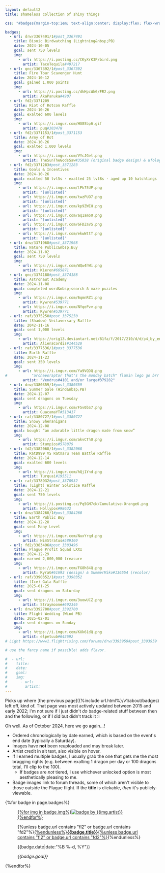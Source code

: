 ```yaml
---
layout: default2
title: shameless collection of shiny things

css: "#badges{margin-top:1em; text-align:center; display:flex; flex-wrap:wrap;} figure{width:46%; display:inline-block; background:#efefef; margin:2%; padding:.5em; border-radius:5px;} figure img{padding-top:.5em;} figure p{margin:.25em 0;} .b-title{line-height:1.15;} .b-info{font-size:.85em; margin-bottom:.5em;} .b-info p:last-child{margin-top:.5em;} @media only screen and (min-width:55em) {figure{max-width:30%; margin:1.5%;}}"

badges:
  - url: drw/3367491/1#post_3367491
    title: Bionic Birdwatching (Lightning&nbsp;PB)
    date: 2024-10-05
    goal: sent 750 levels
    img:
      - url: https://i.postimg.cc/CKyXrK3P/bird.png
        artist: TacoTequila#497217
  - url: qnc/3367392/1#post_3367392
    title: Fire Tour Scavenger Hunt
    date: 2024-10-12
    goal: gained 1,000 points
    img:
      - url: https://i.postimg.cc/dkHpcWk6/FR2.png
        artist: AkaPanuka#4907
  - url: fd2/3371209
    title: Riot of Rotcon Raffle
    date: 2024-10-26
    goal: exalted 600 levels
    img:
      - url: https://i.imgur.com/HG8Sbp6.gif
        artist: puq#303478
  - url: fd2/3371153/1#post_3371153
    title: Army of Rot
    date: 2024-10-26
    goal: exalted 1,000 levels
    img:
      - url: https://i.imgur.com/VYcJGel.png
        artist: TheSunTheGodsSaw#35038 (original badge design) & ufology#296565 (recolors)
  - url: fd2/3371283#post_3371283
    title: Goals & Incentives
    date: 2024-10-26
    goal: exalted 50 lvl5s · exalted 25 lvl8s · aged up 10 hatchlings · exalted 5 daily bonuses · hatched 1 fodder nest · raided the AH 5 times
    img:
      - url: https://i.imgur.com/tPk75UP.png
        artist: "[unlisted]"
      - url: https://i.imgur.com/twzPUO7.png
        artist: "[unlisted]"
      - url: https://i.imgur.com/kp9ZWEH.png
        artist: "[unlisted]"
      - url: https://i.imgur.com/aq1amo0.png
        artist: "[unlisted]"
      - url: https://i.imgur.com/GFDZaVS.png
        artist: "[unlisted]"
      - url: https://i.imgur.com/ekwWttT.png
        artist: "[unlisted]"
  - url: drw/3371968#post_3371968
    title: Nature Public&nbsp;Buy
    date: 2024-11-02
    goal: sent 750 levels
    img:
      - url: https://i.imgur.com/WQw4hWi.png
        artist: Kieren#665871
  - url: qnc/3374188#post_3374188
    title: Astronaut Academy
    date: 2024-11-08
    goal: completed word&nbsp;search & maze puzzles
    img:
      - url: https://i.imgur.com/6qmnRZ1.png
        artist: Kywren#539771
      - url: https://i.imgur.com/NYqePvv.png
        artist: Kywren#539771
  - url: raf/3375250#post_3375250
    title: (Shadow) Veilaversary Raffle
    date: 2042-11-16
    goal: sent 1,000 levels
    img:
      - url: https://orig13.deviantart.net/81fa/f/2017/210/d/d/p4_by_empressfiraya-dbi65t6.gif
        artist: AlienaCordis#144520
  - url: raf/3377536/1#post_3377536
    title: Earth Raffle
    date: 2024-11-23
    goal: sent 350 levels
    img:
      - url: https://i.imgur.com/Ya9VQDQ.png
#           "archaeoraptor that's the monday batch" flamin lego go brr
        artist: "Vendrus#4101 and/or large#379282"
  - url: drw/3380359/1#post_3380359
    title: Summer Sale (Wind&nbsp;PB)
    date: 2024-12-07
    goal: sent dragons on Tuesday
    img:
      - url: https://i.imgur.com/F5v0bS7.png
        artist: GuacamaYT#513417
  - url: raf/3380727/1#post_3380727
    title: Snowy Shenanigans
    date: 2024-12-08
    goal: bought “an adorable little dragon made from snow”
    img:
      - url: https://i.imgur.com/akvCTh0.png
        artist: Stumpios#578879
  - url: fd2/3382068/1#post_3382068
    title: RatD999 VS Ratmaru Team Battle Raffle
    date: 2024-12-14
    goal: exalted 600 levels 
    img:
      - url: https://i.imgur.com/hQj1Ynd.png
        artist: Turquai#195511
  - url: raf/3378932#post_3378932
    title: (Light) Winter Solstice Raffle
    date: 2024-12-21
    goal: sent 750 levels
    img:
      - url: https://i.postimg.cc/Pq5GM7cN/Cumulative-Orange6.png
        artist: Hollypox#98632
  - url: drw/3384260/1#post_3384260
    title: Earth Public Buy
    date: 2024-12-28
    goal: sent Many Level
    img:
      - url: https://i.imgur.com/NuxYrqd.png
        artist: NimStratus#589160
  - url: fd2/3383496#post_3383496
    title: Plague Profit Squad LXXI
    date: 2024-12-29
    goal: earned 2,000,000 treasure
    img:
      - url: https://i.imgur.com/FG8h84Q.png
        artist: KyraG#61693 (design) & SummerMiko#136554 (recolor)
  - url: raf/3390352/1#post_3390352
    title: (Ice) Gala Raffle
    date: 2025-01-25
    goal: sent dragons on Saturday
    img:
      - url: https://i.imgur.com/3uowUCZ.png
        artist: Straymoone#692346
  - url: drw/3392700#post_3392700
    title: Flight Wedding (Wind PB)
    date: 2025-02-01
    goal: sent dragons on Sunday
    img:
      - url: https://i.imgur.com/KUk61dQ.png
        artist: elpetuub#643692
# Light https://www1.flightrising.com/forums/drw/3393959#post_3393959									

# use the fancy name if possible! adds flavor.

#  - url: 
#    title: 
#    date: 
#    goal: 
#    img:
#      - url: 
#        artist: 
---
```

Picks up where [the previous page]({%include url.html%}/v1/about/badges) left off, kind of. That page was most actively updated between 2015 and early 2022; I'm not sure if I just didn't *do* badge-related stuff between then and the following, or if I did but didn't track it :I

Oh well. As of October&nbsp;2024, here we go again...!

- Ordered chronologically by date earned, which is based on the event's end date (typically a Saturday).
- Images have **not** been reuploaded and may break later.
- Artist credit in alt text, also visible on hover.
- If I earned multiple badges, I usually grab the one that gets me the most bragging rights (e.g. between exalting 1 dragon per day or 100 dragons total, I'll clip to the 100).
	- If badges are *not* tiered, I use whichever unlocked option is most aesthetically pleasing to me.
- Badge images link to forum threads, some of which aren't visible to those outside the Plague flight. If the **title** is clickable, *then* it's publicly-viewable.

<div id="badges" class="small">{%for badge in page.badges%}<figure>
	<a href="https://www1.flightrising.com/forums/{{badge.url}}">{%for img in badge.img%}<img src="{{img.url}}" alt="badge by {{img.artist}}" title="by {{img.artist}}"/>{%endfor%}</a>
	<figcaption>
		<p class="b-title">{%unless badge.url contains "fl2" or badge.url contains "fd2"%}<a href="https://www1.flightrising.com/forums/{{badge.url}}">{%endunless%}<b>{{badge.title}}</b>{%unless badge.url contains "fl2" or badge.url contains "fd2"%}</a>{%endunless%}</p>
		<div class="b-info">
			<p>{{badge.date|date:"%B %-d, %Y"}}</p>
			<p><i>{{badge.goal}}</i></p>
		</div>
	</figcaption>
</figure>{%endfor%}</div>
